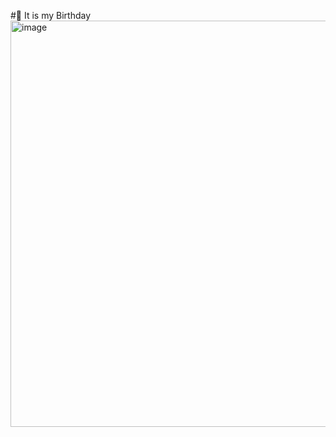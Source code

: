 #🎂 It is my Birthday
<img width="1000" height="650" alt="image" src="https://github.com/user-attachments/assets/dbdfd454-db5b-40bd-89cc-61c47195c800" />
